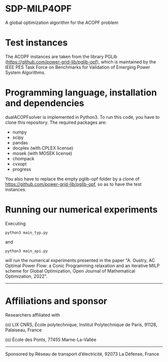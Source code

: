 # SDP-MILP4OPF
A global optimization algorithm for the ACOPF problem

# Test instances

The ACOPF instances are taken from the library PGLib (https://github.com/power-grid-lib/pglib-opf), which is maintained by the IEEE PES Task Force on Benchmarks for Validation of Emerging Power System Algorithms.


# Programming language, installation and dependencies

dualACOPFsolver is implemented in Python3. To run this code, you have to clone this repository. The required packages are:
- numpy
- scipy
- pandas
- docplex (with CPLEX license)
- mosek (with MOSEK license)
- chompack
- cvxopt 
- progress


You also have to replace the empty pglib-opf folder by a clone of https://github.com/power-grid-lib/pglib-opf, so as to have the test instances.


# Running our numerical experiments

Executing 
```
python3 main_typ.py
```

and

```
python3 main_api.py
```

will run the numerical experiments presented in the paper "A. Oustry, AC Optimal Power Flow: a Conic Programming relaxation and an iterative MILP scheme for Global Optimization, Open Journal of Mathematical Optimization, 2022".  

---------------------------------------------------------------------------------------
# Affiliations and sponsor

Researchers affiliated with

(o) LIX CNRS, École polytechnique, Institut Polytechnique de Paris, 91128, Palaiseau, France 

(o) École des Ponts, 77455 Marne-La-Vallée

---------------------------------------------------------------------------------------

Sponsored by Réseau de transport d’électricité, 92073 La Défense, France




